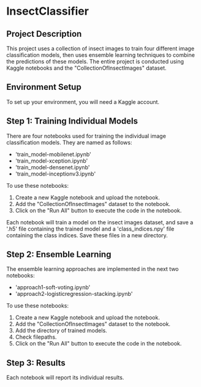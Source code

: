 # InsectClassifier
## Project Description

This project uses a collection of insect images to train four different image classification models, then uses ensemble learning techniques to combine the predictions of these models. The entire project is conducted using Kaggle notebooks and the "CollectionOfInsectImages" dataset.

## Environment Setup

To set up your environment, you will need a Kaggle account. 

## Step 1: Training Individual Models

There are four notebooks used for training the individual image classification models. They are named as follows: 

- 'train_model-mobilenet.ipynb'
- 'train_model-xception.ipynb'
- 'train_model-densenet.ipynb'
- 'train_model-inceptionv3.ipynb'

To use these notebooks:

1. Create a new Kaggle notebook and upload the notebook.
2. Add the "CollectionOfInsectImages" dataset to the notebook.
3. Click on the "Run All" button to execute the code in the notebook.

Each notebook will train a model on the insect images dataset, and save a '.h5' file containing the trained model and a 'class_indices.npy' file containing the class indices. Save these files in a new directory.

## Step 2: Ensemble Learning

The ensemble learning approaches are implemented in the next two notebooks:

- 'approach1-soft-voting.ipynb'
- 'approach2-logisticregression-stacking.ipynb'

To use these notebooks:

1. Create a new Kaggle notebook and upload the notebook.
2. Add the "CollectionOfInsectImages" dataset to the notebook.
3. Add the directory of trained models.
4. Check filepaths.
5. Click on the "Run All" button to execute the code in the notebook.

## Step 3: Results

Each notebook will report its individual results.
